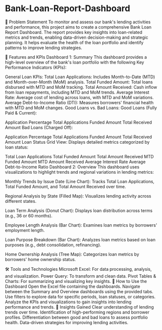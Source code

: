 # Bank-Loan-Report-Dashboard
📝 Problem Statement
To monitor and assess our bank's lending activities and performance, this project aims to create a comprehensive Bank Loan Report Dashboard. The report provides key insights into loan-related metrics and trends, enabling data-driven decision-making and strategic planning. It helps evaluate the health of the loan portfolio and identify patterns to improve lending strategies.

📌 Features and KPIs
Dashboard 1: Summary
This dashboard provides a high-level overview of the bank's loan portfolio with the following Key Performance Indicators (KPIs):

General Loan KPIs:
Total Loan Applications: Includes Month-to-Date (MTD) and Month-over-Month (MoM) analysis.
Total Funded Amount: Total loans disbursed with MTD and MoM tracking.
Total Amount Received: Cash inflow from loan repayments, including MTD and MoM trends.
Average Interest Rate: Average cost of lending across loans, with MTD and MoM variations.
Average Debt-to-Income Ratio (DTI): Measures borrowers' financial health with MTD and MoM changes.
Good Loans vs. Bad Loans:
Good Loans (Fully Paid & Current):

Application Percentage
Total Applications
Funded Amount
Total Received Amount
Bad Loans (Charged Off):

Application Percentage
Total Applications
Funded Amount
Total Received Amount
Loan Status Grid View:
Displays detailed metrics categorized by loan status:

Total Loan Applications
Total Funded Amount
Total Amount Received
MTD Funded Amount
MTD Amount Received
Average Interest Rate
Average Debt-to-Income Ratio
Dashboard 2: Overview
This dashboard uses visualizations to highlight trends and regional variations in lending metrics:

Monthly Trends by Issue Date (Line Chart):
Tracks Total Loan Applications, Total Funded Amount, and Total Amount Received over time.

Regional Analysis by State (Filled Map):
Visualizes lending activity across different states.

Loan Term Analysis (Donut Chart):
Displays loan distribution across terms (e.g., 36 or 60 months).

Employee Length Analysis (Bar Chart):
Examines loan metrics by borrowers' employment length.

Loan Purpose Breakdown (Bar Chart):
Analyzes loan metrics based on loan purposes (e.g., debt consolidation, refinancing).

Home Ownership Analysis (Tree Map):
Categorizes loan metrics by borrowers' home ownership status.

🛠️ Tools and Technologies
Microsoft Excel: For data processing, analysis, and visualization.
Power Query: To transform and clean data.
Pivot Tables & Charts: For summarizing and visualizing key insights.
🚀 How to Use the Dashboard
Open the Excel file containing the dashboards.
Navigate between the Summary and Overview dashboards using the provided tabs.
Use filters to explore data for specific periods, loan statuses, or categories.
Analyze the KPIs and visualizations to gain insights into lending performance and trends.
🎯 Insights Gained
Clear understanding of lending trends over time.
Identification of high-performing regions and borrower profiles.
Differentiation between good and bad loans to assess portfolio health.
Data-driven strategies for improving lending activities.

